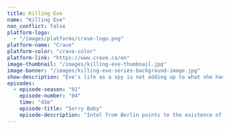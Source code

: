 ```yaml
---
title: Killing Eve
name: "Killing Eve"
non_conflict: false
platform-logo:
  - "/images/platforms/crave-logo.png"
platform-name: "Crave"
platform-color: "crave-color"
platform-link: "https://www.crave.ca/en"
image-thumbnail: "/images/killing-eve-thumbnail.jpg"
image-banner: "/images/killing-eve-series-background-image.jpg"
show-description: "Eve's life as a spy is not adding up to what she had hoped it would be when she started. She is a bored, very smart, MI5 security officer who is very desk-bound. Villanelle is a very talented killer, mercurial in mood, who clings to the luxuries of her job. Eve and Villanelle go head to head in a fierce game of cat and mouse, each woman equally obsessed with the other as Eve is tasked with hunting down the psychopathic assassin."
episodes:
  - episode-season: "01"
    episode-number: "04"
    time: "45m"
    episode-title: "Sorry Baby"
    episode-description: "Intel from Berlin points to the existence of a mole, prompting Eve to undertake her first surveillance operation."
---
```

